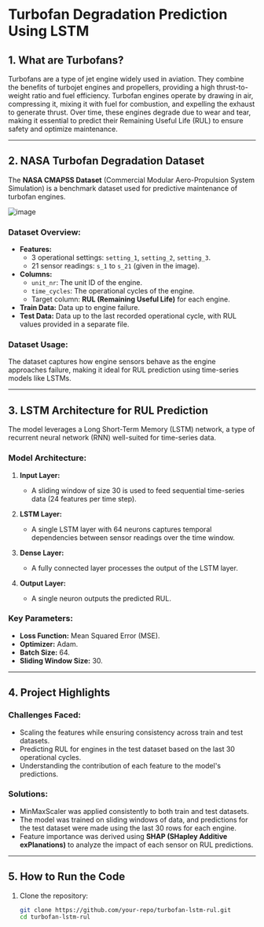 # Turbofan Degradation Prediction Using LSTM

## 1. What are Turbofans?
Turbofans are a type of jet engine widely used in aviation. They combine the benefits of turbojet engines and propellers, providing a high thrust-to-weight ratio and fuel efficiency. Turbofan engines operate by drawing in air, compressing it, mixing it with fuel for combustion, and expelling the exhaust to generate thrust. Over time, these engines degrade due to wear and tear, making it essential to predict their Remaining Useful Life (RUL) to ensure safety and optimize maintenance.

---

## 2. NASA Turbofan Degradation Dataset
The **NASA CMAPSS Dataset** (Commercial Modular Aero-Propulsion System Simulation) is a benchmark dataset used for predictive maintenance of turbofan engines. 

![image](https://github.com/user-attachments/assets/70ccd721-5786-4ff5-98c2-800403348f55)
### Dataset Overview:
- **Features:**
  - 3 operational settings: `setting_1`, `setting_2`, `setting_3`.
  - 21 sensor readings: `s_1` to `s_21` (given in the image).
- **Columns:**
  - `unit_nr`: The unit ID of the engine.
  - `time_cycles`: The operational cycles of the engine.
  - Target column: **RUL (Remaining Useful Life)** for each engine.
- **Train Data:** Data up to engine failure.
- **Test Data:** Data up to the last recorded operational cycle, with RUL values provided in a separate file.

### Dataset Usage:
The dataset captures how engine sensors behave as the engine approaches failure, making it ideal for RUL prediction using time-series models like LSTMs.

---

## 3. LSTM Architecture for RUL Prediction
The model leverages a Long Short-Term Memory (LSTM) network, a type of recurrent neural network (RNN) well-suited for time-series data.

### Model Architecture:
1. **Input Layer:**
   - A sliding window of size 30 is used to feed sequential time-series data (24 features per time step).

2. **LSTM Layer:**
   - A single LSTM layer with 64 neurons captures temporal dependencies between sensor readings over the time window.

3. **Dense Layer:**
   - A fully connected layer processes the output of the LSTM layer.

4. **Output Layer:**
   - A single neuron outputs the predicted RUL.

### Key Parameters:
- **Loss Function:** Mean Squared Error (MSE).
- **Optimizer:** Adam.
- **Batch Size:** 64.
- **Sliding Window Size:** 30.

---

## 4. Project Highlights
### Challenges Faced:
- Scaling the features while ensuring consistency across train and test datasets.
- Predicting RUL for engines in the test dataset based on the last 30 operational cycles.
- Understanding the contribution of each feature to the model's predictions.

### Solutions:
- MinMaxScaler was applied consistently to both train and test datasets.
- The model was trained on sliding windows of data, and predictions for the test dataset were made using the last 30 rows for each engine.
- Feature importance was derived using **SHAP (SHapley Additive exPlanations)** to analyze the impact of each sensor on RUL predictions.

---

## 5. How to Run the Code
1. Clone the repository:
   ```bash
   git clone https://github.com/your-repo/turbofan-lstm-rul.git
   cd turbofan-lstm-rul
